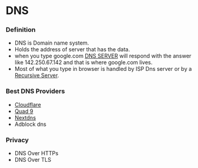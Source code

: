 # DNS

### Definition

* DNS is Domain name system.
* Holds the address of server that has the data.
* when you type google.com [DNS SERVER](dns-server.md) will respond with the answer like 142.250.67.142 and that is where google.com lives.
* Most of what you type in browser is handled by ISP Dns server or by a [Recursive Server](dns-server.md#recursive-server).

### Best DNS Providers

* [Cloudflare](cloudflare.md)
* [Quad 9](quad9.md)
* [Nextdns](nextdns.md)
* Adblock dns

### Privacy

* DNS Over HTTPs
* DNS Over TLS
